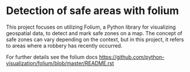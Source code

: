 # Detection of safe areas with folium
This project focuses on utilizing Folium, a Python library for visualizing geospatial data, to detect and mark safe zones on a map. The concept of safe zones can vary depending on the context, but in this project, it refers to areas where a robbery has recently occurred.

For further details see the folium docs https://github.com/python-visualization/folium/blob/master/README.rst

